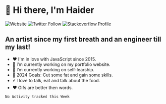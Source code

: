 # 👋 Hi there, I'm Haider

[![Website](https://img.shields.io/website?label=https%3A%2F%2Fhdrjs.de&logo=gatsby&style=for-the-badge&up_message=UP&url=https%3A%2F%2Fhdrjs.de)](https://hdrjs.de)
[![Twitter Follow](https://img.shields.io/twitter/follow/hdr_js?color=dark-green&logo=twitter&style=for-the-badge)](https://twitter.com/intent/follow?original_referer=https%3A%2F%2Fgithub.com%2Fhdr_js&screen_name=hdr_js)
[![Stackoverflow Profile](https://img.shields.io/stackexchange/stackoverflow/r/8404234?color=ef8236&logo=stackoverflow&style=for-the-badge)](https://stackoverflow.com/users/8404234/haider-ali-anjum)


## An artist since my first breath and an engineer till my last!

- ❤️  I'm in love with JavaScript since 2015.
- 🔭  I’m currently working on my portfolio website.
- 🌱  I’m currently working on self-learship.
- 🥅  2024 Goals: Cut some fat and gain some skills.
- ⚡  I love to talk, eat and talk about the food.
- ❤️  Gifs are better then words.

<!--START_SECTION:waka-->
```text
No Activity tracked this Week
```
<!--END_SECTION:waka-->


<!-- <img src="https://wakatime.com/share/@90bef79e-dde5-42c1-b107-89b54760cdfe/e6b11347-4f28-4d01-95cd-39752ee35ca9.svg" width="640px" /> -->
